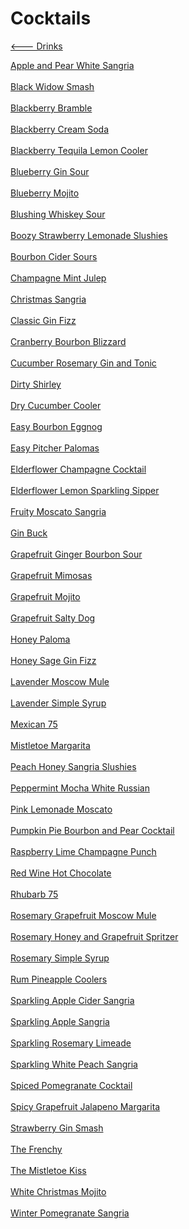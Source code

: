 # Cocktails

[<--- Drinks](../drinks.md)

[Apple and Pear White Sangria](./apple-and-pear-white-sangria.md)<br><br>
[Black Widow Smash](./black-widow-smash.md)<br><br>
[Blackberry Bramble](./blackberry-bramble.md)<br><br>
[Blackberry Cream Soda](./blackberry-cream-soda.md)<br><br>
[Blackberry Tequila Lemon Cooler](./blackberry-tequila-lemon-cooler.md)<br><br>
[Blueberry Gin Sour](./blueberry-gin-sour.md)<br><br>
[Blueberry Mojito](./blueberry-mojito.md)<br><br>
[Blushing Whiskey Sour](./blushing-whiskey-sour.md)<br><br>
[Boozy Strawberry Lemonade Slushies](./boozy-strawberry-lemonade-slushies.md)<br><br>
[Bourbon Cider Sours](./bourbon-cider-sours.md)<br><br>
[Champagne Mint Julep](./champagne-mint-julep.md)<br><br>
[Christmas Sangria](./christmas-sangria.md)<br><br>
[Classic Gin Fizz](./classic-gin-fizz.md)<br><br>
[Cranberry Bourbon Blizzard](./cranberry-bourbon-blizzard.md)<br><br>
[Cucumber Rosemary Gin and Tonic](./cucumber-rosemary-gin-and-tonic.md)<br><br>
[Dirty Shirley](./dirty-shirley.md)<br><br>
[Dry Cucumber Cooler](./dry-cucumber-cooler.md)<br><br>
[Easy Bourbon Eggnog](./easy-bourbon-eggnog.md)<br><br>
[Easy Pitcher Palomas](./easy-pitcher-palomas.md)<br><br>
[Elderflower Champagne Cocktail](./elderflower-champagne-cocktail.md)<br><br>
[Elderflower Lemon Sparkling Sipper](./elderflower-lemon-sparkling-sipper.md)<br><br>
[Fruity Moscato Sangria](./fruity-moscato-sangria.md)<br><br>
[Gin Buck](./gin-buck.md)<br><br>
[Grapefruit Ginger Bourbon Sour](./grapefruit-ginger-bourbon-sour.md)<br><br>
[Grapefruit Mimosas](./grapefruit-mimosas.md)<br><br>
[Grapefruit Mojito](./grapefruit-mojito.md)<br><br>
[Grapefruit Salty Dog](./grapefruit-salty-dog.md)<br><br>
[Honey Paloma](./honey-paloma.md)<br><br>
[Honey Sage Gin Fizz](./honey-sage-gin-fizz.md)<br><br>
[Lavender Moscow Mule](./lavender-moscow-mule.md)<br><br>
[Lavender Simple Syrup](./lavender-simple-syrup.md)<br><br>
[Mexican 75](./mexican-75.md)<br><br>
[Mistletoe Margarita](./mistletoe-margarita.md)<br><br>
[Peach Honey Sangria Slushies](./peach-honey-sangria-slushies.md)<br><br>
[Peppermint Mocha White Russian](./peppermint-mocha-white-russian.md)<br><br>
[Pink Lemonade Moscato](./pink-lemonade-moscato.md)<br><br>
[Pumpkin Pie Bourbon and Pear Cocktail](./pumpkin-pie-bourbon-and-pear-cocktail.md)<br><br>
[Raspberry Lime Champagne Punch](./raspberry-lime-champagne-punch.md)<br><br>
[Red Wine Hot Chocolate](./red-wine-hot-chocolate.md)<br><br>
[Rhubarb 75](./rhubarb-75.md)<br><br>
[Rosemary Grapefruit Moscow Mule](./rosemary-grapefruit-moscow-mule.md)<br><br>
[Rosemary Honey and Grapefruit Spritzer](./rosemary-honey-and-grapefruit-spritzer.md)<br><br>
[Rosemary Simple Syrup](./rosemary-simple-syrup.md)<br><br>
[Rum Pineapple Coolers](./rum-pineapple-coolers.md)<br><br>
[Sparkling Apple Cider Sangria](./sparkling-apple-cider-sangria.md)<br><br>
[Sparkling Apple Sangria](./sparkling-apple-sangria.md)<br><br>
[Sparkling Rosemary Limeade](./sparkling-rosemary-limeade.md)<br><br>
[Sparkling White Peach Sangria](./sparkling-white-peach-sangria.md)<br><br>
[Spiced Pomegranate Cocktail](./spiced-pomegranate-cocktail.md)<br><br>
[Spicy Grapefruit Jalapeno Margarita](./spicy-grapefruit-jalapeno-margarita.md)<br><br>
[Strawberry Gin Smash](./strawberry-gin-smash.md)<br><br>
[The Frenchy](./the-frenchy.md)<br><br>
[The Mistletoe Kiss](./the-mistletoe-kiss.md)<br><br>
[White Christmas Mojito](./white-christmas-mojito.md)<br><br>
[Winter Pomegranate Sangria](./winter-pomegranate-sangria.md)<br><br>
